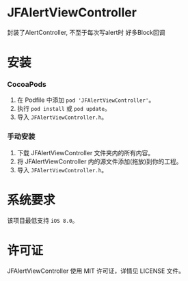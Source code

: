 JFAlertViewController
==============

封装了AlertController, 不至于每次写alert时 好多Block回调

安装
==============

### CocoaPods

1. 在 Podfile 中添加 `pod 'JFAlertViewController'`。
2. 执行 `pod install` 或 `pod update`。
3. 导入 `JFAlertViewController.h`。

### 手动安装

1. 下载 JFAlertViewController 文件夹内的所有内容。
2. 将 JFAlertViewController 内的源文件添加(拖放)到你的工程。
3. 导入 `JFAlertViewController.h`。

系统要求
==============
该项目最低支持 `iOS 8.0`。


许可证
==============
JFAlertViewController 使用 MIT 许可证，详情见 LICENSE 文件。
